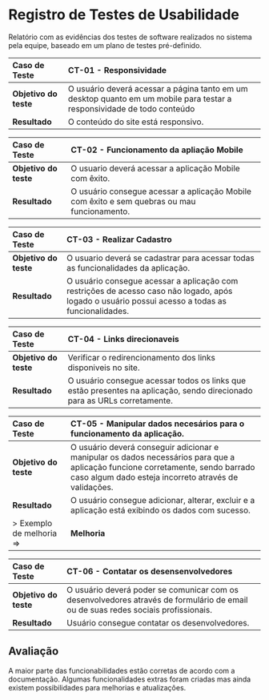 # Registro de Testes de Usabilidade

Relatório com as evidências dos testes de software realizados no sistema pela equipe, baseado em um plano de testes pré-definido.

|Caso de Teste | CT-01 - Responsividade|
|:--|:--|
|**Objetivo do teste**| O usuário deverá acessar a página tanto em um desktop quanto em um mobile para testar a responsividade de todo conteúdo|
|**Resultado**|O conteúdo do site está responsivo.|

|Caso de Teste | CT-02 - Funcionamento da apliação Mobile|
|:--|:--|
|**Objetivo do teste**| O usuario deverá acessar a aplicação Mobile com êxito.|
|**Resultado**|O usuário consegue acessar a aplicação Mobile com êxito e sem quebras ou mau funcionamento.|


|Caso de Teste | CT-03 - Realizar Cadastro|
|:--|:--|
|**Objetivo do teste**|O usuario deverá se cadastrar para acessar todas as funcionalidades da aplicação.|
|**Resultado**|O usuário consegue acessar a aplicação com restrições de acesso caso não logado, após logado o usuário possui acesso a todas as funcionalidades.|


|Caso de Teste | CT-04 - Links direcionaveis|
|:--|:--|
|**Objetivo do teste**|Verificar o redirencionamento dos links disponiveis no site.|
|**Resultado**|O usuário consegue acessar todos os links que estão presentes na aplicação, sendo direcionado para as URLs corretamente.|


|Caso de Teste | CT-05 - Manipular dados necesários para o funcionamento da aplicação.|
|:--|:--|
|**Objetivo do teste**|O usuário deverá conseguir adicionar e manipular os dados necessários para que a aplicação funcione corretamente, sendo barrado caso algum dado esteja incorreto através de validações.|
|**Resultado**|O usuário consegue adicionar, alterar, excluir e a aplicação está exibindo os dados com sucesso.|
> Exemplo de melhoria    =>    |**Melhoria**|Aqui vem a melhoria a ser feita|

|Caso de Teste | CT-06 - Contatar os desensenvolvedores|
|:--|:--|
|**Objetivo do teste**|O usuário deverá poder se comunicar com os desenvolvedores através de formulário de email ou de suas redes sociais profissionais.|
|**Resultado**|Usuário consegue contatar os desenvolvedores.|


## Avaliação

A maior parte das funcionabilidades estão corretas de acordo com a documentação. Algumas funcionalidades extras foram criadas mas ainda existem possibilidades para melhorias e atualizações.